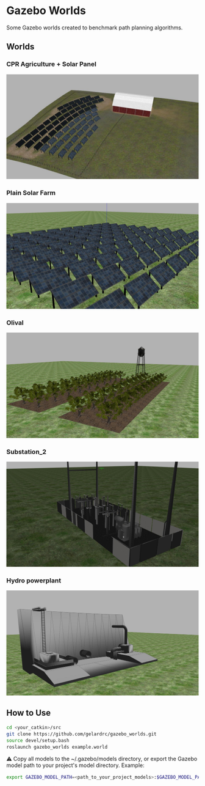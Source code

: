# Gazebo Worlds

Some Gazebo worlds created to benchmark path planning algorithms.

## Worlds

### CPR Agriculture + Solar Panel
![CPR Agriculture + Solar Panel](https://github.com/gelardrc/gazebo_worlds/blob/main/img/worlds/solar_farm.jpg)

### Plain Solar Farm
![Plain Solar Farm](https://github.com/gelardrc/gazebo_worlds/blob/main/img/worlds/plain_solar_farm.jpg)

### Olival

![Olival](https://github.com/gelardrc/gazebo_worlds/blob/main/img/worlds/olival.jpg)

### Substation_2

![Substation_2](https://github.com/gelardrc/gazebo_worlds/blob/main/img/worlds/substation_2.jpg)

### Hydro powerplant

![Hydro powerplant](https://github.com/gelardrc/gazebo_worlds/blob/main/img/worlds/hydro_powerplant.jpg)



## How to Use

```bash
cd <your_catkin>/src
git clone https://github.com/gelardrc/gazebo_worlds.git
source devel/setup.bash
roslaunch gazebo_worlds example.world
```

⚠️ Copy all models to the ~/.gazebo/models directory, or export the Gazebo model path to your project's model directory. Example:

```bash
export GAZEBO_MODEL_PATH=<path_to_your_project_models>:$GAZEBO_MODEL_PATH
```
